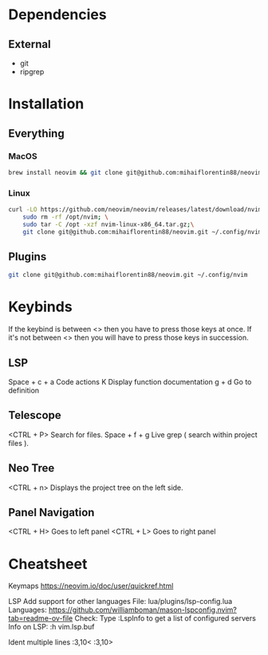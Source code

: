 # Dependencies
## External 
- git
- ripgrep


# Installation

## Everything
### MacOS
```bash
brew install neovim && git clone git@github.com:mihaiflorentin88/neovim.git ~/.config/nvim
```

### Linux
```bash
curl -LO https://github.com/neovim/neovim/releases/latest/download/nvim-linux-x86_64.tar.gz; \
    sudo rm -rf /opt/nvim; \
    sudo tar -C /opt -xzf nvim-linux-x86_64.tar.gz;\
    git clone git@github.com:mihaiflorentin88/neovim.git ~/.config/nvim
```

## Plugins
```bash
git clone git@github.com:mihaiflorentin88/neovim.git ~/.config/nvim
```
# Keybinds

If the keybind is between <> then you have to press those keys at once.
If it's not between <> then you will have to press those keys in succession.

## LSP
Space + c + a     Code actions
K                 Display function documentation
g + d             Go to definition

## Telescope
<CTRL + P>        Search for files.
Space + f + g     Live grep ( search within project files ).

## Neo Tree
<CTRL + n>        Displays the project tree on the left side.

## Panel Navigation
<CTRL + H>        Goes to left panel
<CTRL + L>        Goes to right panel



# Cheatsheet
Keymaps
https://neovim.io/doc/user/quickref.html

LSP
Add support for other languages
File: lua/plugins/lsp-config.lua
Languages: https://github.com/williamboman/mason-lspconfig.nvim?tab=readme-ov-file
Check: Type :LspInfo to get a list of configured servers
Info on LSP:    :h vim.lsp.buf

Ident multiple lines
:3,10< 
:3,10>
